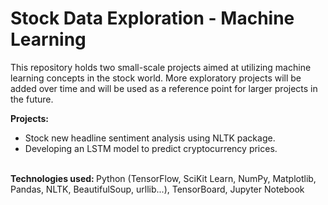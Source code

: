 <h1>Stock Data Exploration - Machine Learning</h1>

<p>
  This repository holds two small-scale projects aimed at utilizing machine learning concepts in the stock world. More exploratory projects will be added over time and 
  will be used as a reference point for larger projects in the future.
</p>
  
<strong>Projects:<br></strong>
* Stock new headline sentiment analysis using NLTK package.<br>
* Developing an LSTM model to predict cryptocurrency prices.<br><br>

<p>
<strong>Technologies used: </strong>
Python (TensorFlow, SciKit Learn, NumPy, Matplotlib, Pandas, NLTK, BeautifulSoup, urllib...), TensorBoard, Jupyter Notebook
</p>
